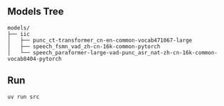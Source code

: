 ## Models Tree

```
models/
├── iic
│   ├── punc_ct-transformer_cn-en-common-vocab471067-large
│   ├── speech_fsmn_vad_zh-cn-16k-common-pytorch
│   └── speech_paraformer-large-vad-punc_asr_nat-zh-cn-16k-common-vocab8404-pytorch
```

## Run

```
uv run src
```
